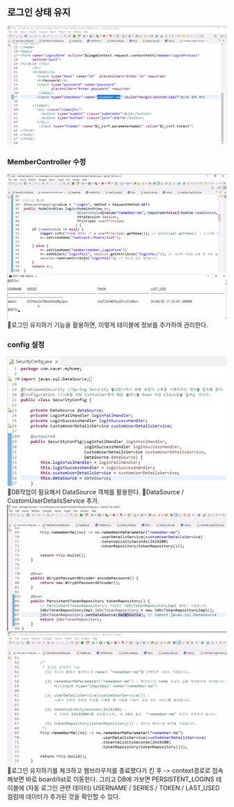 ## 로그인 상태 유지
![](../image/Pasted%20image%2020240426171430.png)
### MemberController 수정
![](../image/Pasted%20image%2020240426171952.png)
![](../image/Pasted%20image%2020240426172744.png)
📌로그인 유지하기 기능을 활용하면, 이렇게 테이블에 정보를 추가하여 관리한다.

### config 설정
![](../image/Pasted%20image%2020240426173835.png)
📌DB작업이 필요해서 DataSource 객체를 활용한다.
📌DataSource / CustomUserDetailsService 추가.
![](../image/Pasted%20image%2020240426173903.png)
![](../image/Pasted%20image%2020240426174444.png)
📌로그인 유지하기를 체크하고 웹브라우저를 종료했다가 킨 후 -> context경로로 접속해보면 바로 board/list로 이동한다. 그리고 DB에 가보면 PERSISTENT_LOGINS 테이블에 (자동 로그인 관련 데이터) USERNAME / SERIES / TOKEN / LAST_USED 컬럼에 데이터가 추가된 것을 확인할 수 있다.

